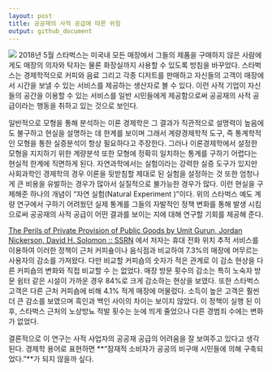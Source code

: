 ```yaml
---
layout: post
title: 공공재의 사적 공급에 따른 위험
output: github_document
---
```

![](https://illuminatisymbols.info/wp-content/uploads/illuminati-symbols-Starbucks-Coffee-Logo.gif)<!-- -->
2018년 5월 스타벅스는 미국내 모든 매장에서 그들의 제품을 구매하지 않은 사람에게도  매장의 의자와 탁자는 물론 화장실까지 사용할 수 있도록 방침을 바꾸었다. 스타벅스는 경제학적으로 커피와 음료 그리고 각종 디저트를 판매하고 자신들의 고객이 매장에서 시간을 보낼 수 있는 서비스를 제공하는 생산자로 볼 수 있다. 이런 사적 기업이 자신들의 공간을 이용할 수 있는 서비스를 일반 시민들에게 제공함으로써 공공재의 사적 공급이라는 행동을 취하고 있는 것으로 보인다.

일반적으로 모형을 통해 분석하는 이론 경제학은 그 결과가 직관적으로 설명력이 높음에도 불구하고 현실을 설명하는 데 한계를 보이며 그래서 계량경제학적 도구, 즉 통계학적인 모형을 통한 실증분석이 항상 필요하다고 주장한다. 그러나 이론경제학에서 설정한 모형을 지지하기 위한 계량분석 또한 모형에 정확히 일치하는 통계를 구하기 어렵다는 현실적 한계에 직면하게 된다. 자연과학에서는 실험이라는 강력한 실증 도구가 있지만 사회과학인 경제학의 경우 이론을 뒷받침할 제대로 된 실험을 설정하는 것 또한 엄청나게 큰 비용을 유발하는 경우가 많아서 실질적으로 불가능한 경우가 많다. 이런 현실을 구제해준 하나의 개념이 “자연 실험(Natural Experiment )”이다. 위의 스타벅스 예도 계량 연구에서 구하기 어려웠던 실제 통계를 그들의 자발적인 정책 변화를 통해 발생 시킴으로써 공공재의 사적 공급이 어떤 결과를 보이는 지에 대해 연구할 기회를 제공해 준다.

 [The Perils of Private Provision of Public Goods by Umit Gurun, Jordan Nickerson, David H. Solomon :: SSRN](https://papers.ssrn.com/sol3/papers.cfm?abstract_id=3531171) 에서 저자는 휴대 전화 위치 추적 서비스를 이용하여 이러한 정책이 근처 커피숖이나 음식점과 비교하여 7.3%의 매장에 머무르는 사용자의 감소를 가져왔다. 다만 비교할 커피숍의 숫자가 적은 관계로 이 감소 현상을 다른 커피숍의 변화와 직접 비교할 수 는 없었다. 매장 방문 횟수의 감소는 특히 노숙자 방문 쉼터 같은 시설이 가까운 경우 84%로 크게 감소하는 현상을 보였다. 또한 스타벅스 고객은 다른 근처 커피숍에 비해 4.1% 적게 매장에 머물렀다. 소득이 높은 고객은 훨씬 더 큰 감소를 보였으며 흑인과 백인 사이의 차이는 보이지 않았다. 이 정책이 실행 된 이후, 스타벅스 근처의 노상방뇨 적발 횟수는 눈에 띄게 줄었으나 다른 경범죄 수에는 변화가 없었다.

결론적으로 이 연구는 사적 사업자의 공공재 공급의 어려움을 잘 보여주고 있다고 생각된다. 경제학 용어로 표현하면 **“잠재적 소비자가 공공의 비구매 시민들에 의해 구축되었다.”**가 되지 않을까 싶다.
